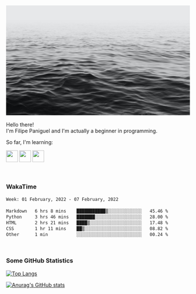 <img height="300" width="900" src="header_lipepaniguel.jpg">

Hello there!  
I'm Filipe Paniguel and I'm actually a beginner in programming.

So far, I'm learning:

<img height="32" width="32" src="https://cdn.jsdelivr.net/gh/devicons/devicon/icons/python/python-original.svg"/> <img height="32" width="32" src="https://cdn.jsdelivr.net/gh/devicons/devicon/icons/html5/html5-original.svg"/> <img height="32" width="32" src="https://cdn.jsdelivr.net/gh/devicons/devicon/icons/css3/css3-original.svg" />

<br>

### WakaTime

<!--START_SECTION:waka-->
```text
Week: 01 February, 2022 - 07 February, 2022

Markdown   6 hrs 8 mins    ███████████▒░░░░░░░░░░░░░   45.46 % 
Python     3 hrs 46 mins   ███████░░░░░░░░░░░░░░░░░░   28.00 % 
HTML       2 hrs 21 mins   ████▒░░░░░░░░░░░░░░░░░░░░   17.48 % 
CSS        1 hr 11 mins    ██▒░░░░░░░░░░░░░░░░░░░░░░   08.82 % 
Other      1 min           ░░░░░░░░░░░░░░░░░░░░░░░░░   00.24 % 
```
<!--END_SECTION:waka-->

<br>

### Some GitHub Statistics

[![Top Langs](https://github-readme-stats.vercel.app/api/top-langs/?username=lipepaniguel&layout=compact&theme=github_dark)](https://github.com/anuraghazra/github-readme-stats)

[![Anurag's GitHub stats](https://github-readme-stats.vercel.app/api?username=lipepaniguel&theme=github_dark)](https://github.com/anuraghazra/github-readme-stats)

